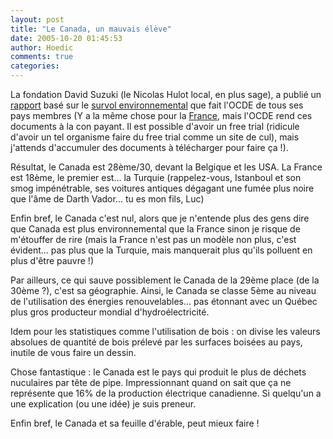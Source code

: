 ```yaml
---
layout: post
title: "Le Canada, un mauvais élève"
date: 2005-10-20 01:45:53
author: Hoedic
comments: true
categories: 
---
```



La fondation David Suzuki (le Nicolas Hulot local, en plus sage), a publié un [rapport](http://www.davidsuzuki.org/WOL/News_Releases/web_of_life10180501.asp) basé sur le [survol environnemental](http://www.oecd.org/document/30/0,2340,en_33873108_33873277_33744542_1_1_1_1,00.html) que fait l'OCDE de tous ses pays membres (Y a la même chose pour la [France](http://www.oecd.org/document/22/0,2340,en_33873108_33873376_34466710_1_1_1_1,00.html), mais l'OCDE rend ces documents à la con payant. Il est possible d'avoir un free trial (ridicule d'avoir un tel organisme faire du free trial comme un site de cul), mais j'attends d'accumuler des documents à télécharger pour faire ça !).

Résultat, le Canada est 28ème/30, devant la Belgique et les USA. La France est 18ème, le premier est... la Turquie (rappelez-vous, Istanboul et son smog impénétrable, ses voitures antiques dégagant une fumée plus noire que l'âme de Darth Vador... tu es mon fils, Luc)

Enfin bref, le Canada c'est nul, alors que je n'entende plus des gens dire que Canada est plus environnemental que la France sinon je risque de m'étouffer de rire (mais la France n'est pas un modèle non plus, c'est évident... pas plus que la Turquie, mais manquerait plus qu'ils polluent en plus d'être pauvre !)

Par ailleurs, ce qui sauve possiblement le Canada de la 29ème place (de la 30ème ?), c'est sa géographie. Ainsi, le Canada se classe 5ème au niveau de l'utilisation des énergies renouvelables... pas étonnant avec un Québec plus gros producteur mondial d'hydroélectricité.

Idem pour les statistiques comme l'utilisation de bois : on divise les valeurs absolues de quantité de bois prélevé par les surfaces boisées au pays, inutile de vous faire un dessin.

Chose fantastique : le Canada est le pays qui produit le plus de déchets nuculaires par tête de pipe. Impressionnant quand on sait que ça ne représente que 16% de la production électrique canadienne. Si quelqu'un a une explication (ou une idée) je suis preneur.

Enfin bref, le Canada et sa feuille d'érable, peut mieux faire !